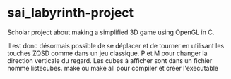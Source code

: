 # sai_labyrinth-project
Scholar project about making a simplified 3D game using OpenGL in C.


Il est donc désormais possible de se déplacer et de tourner en utilisant les touches ZQSD comme dans un jeu classique.
P et M pour changer la direction verticale du regard.
Les cubes à afficher sont dans un fichier nommé listecubes.
make ou make all pour compiler et créer l'executable
